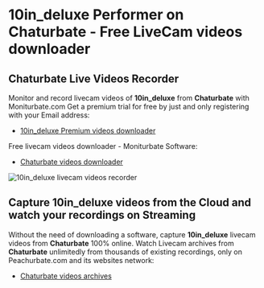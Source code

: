 # 10in_deluxe Performer on Chaturbate - Free LiveCam videos downloader

## Chaturbate Live Videos Recorder

Monitor and record livecam videos of **10in_deluxe** from **Chaturbate** with Moniturbate.com
Get a premium trial for free by just and only registering with your Email address:
* [10in_deluxe Premium videos downloader](https://moniturbate.com/request-demo-licence-key.html)

Free livecam videos downloader - Moniturbate Software:
* [Chaturbate videos downloader](https://moniturbate.com/moniturbate-download-software.html)

![10in_deluxe livecam videos recorder](https://peachurnet.com/templates/moniturbate-software.png)


## Capture 10in_deluxe videos from the Cloud and watch your recordings on Streaming

Without the need of downloading a software, capture **10in_deluxe** livecam videos from **Chaturbate** 100% online.
Watch Livecam archives from **Chaturbate** unlimitedly from thousands of existing recordings, only on Peachurbate.com and its websites network:
* [Chaturbate videos archives](https://peachurnet.com/)